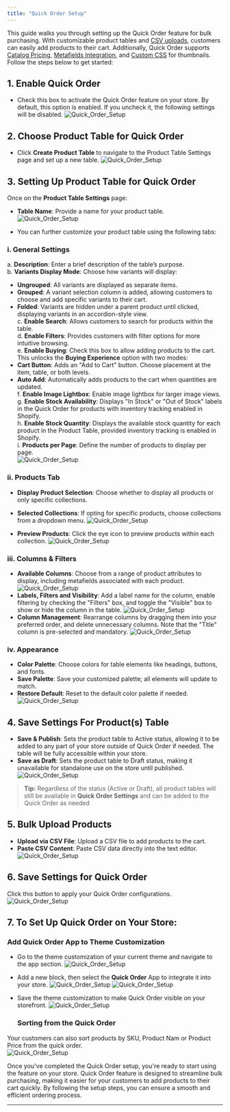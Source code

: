 ```yaml
---
title: "Quick Order Setup"
---
```


This guide walks you through setting up the Quick Order feature for bulk purchasing. With customizable product tables and [CSV uploads](https://docs.extendcommerce.com/quick-order/Bulk_Upload_via_CSV), customers can easily add products to their cart. Additionally, Quick Order supports [Catalog Pricing](https://docs.extendcommerce.com/quick-order/Catalog_Pricing_Integration), [Metafields Integration](https://docs.extendcommerce.com/quick-order/MetaFields_Integration), and [Custom CSS](https://docs.extendcommerce.com/quick-order/Customizing_Thumbnails) for thumbnails. Follow the steps below to get started:

## 1. **Enable Quick Order**

- Check this box to activate the Quick Order feature on your store. By default, this option is enabled. If you uncheck it, the following settings will be disabled.
![Quick_Order_Setup](./images/quick-1.png)

## 2. **Choose Product Table for Quick Order**

- Click **Create Product Table** to navigate to the Product Table Settings page and set up a new table.
![Quick_Order_Setup](./images/quick-2.png)

## 3. **Setting Up Product Table for Quick Order**

Once on the **Product Table Settings** page:

- **Table Name**: Provide a name for your product table.
![Quick_Order_Setup](./images/quick-3.png)

- You can further customize your product table using the following tabs:

### i. **General Settings**

a. **Description**: Enter a brief description of the table’s purpose.<br/>
b. **Variants Display Mode**: Choose how variants will display:
  - **Ungrouped**: All variants are displayed as separate items.
  - **Grouped**: A variant selection column is added, allowing customers to choose and add specific variants to their cart.
  - **Folded**: Variants are hidden under a parent product until clicked, displaying variants in an accordion-style view.<br/>
c. **Enable Search**: Allows customers to search for products within the table.<br/>
d. **Enable Filters**: Provides customers with filter options for more intuitive browsing.<br/>
e. **Enable Buying**: Check this box to allow adding products to the cart. This unlocks the **Buying Experience** option with two modes:</br> 
  - **Cart Button**: Adds an "Add to Cart" button. Choose placement at the item, table, or both levels.
  - **Auto Add**: Automatically adds products to the cart when quantities are updated.</br>
f. **Enable Image Lightbox**: Enable image lightbox for larger image views.<br/>
g. **Enable Stock Availability**: Displays "In Stock" or "Out of Stock" labels in the Quick Order for products with inventory tracking enabled in Shopify.<br/> 
h. **Enable Stock Quantity**: Displays the available stock quantity for each product in the Product Table, provided inventory tracking is enabled in Shopify.<br/>
i. **Products per Page**: Define the number of products to display per page.<br/>
![Quick_Order_Setup](./images/General_Settings.gif)

### ii. **Products Tab**

- **Display Product Selection**: Choose whether to display all products or only specific collections.
- **Selected Collections**: If opting for specific products, choose collections from a dropdown menu.
![Quick_Order_Setup](./images/quick-11.png)

- **Preview Products**: Click the eye icon to preview products within each collection.
![Quick_Order_Setup](./images/quick-12.png)

### iii. **Columns & Filters**

- **Available Columns**: Choose from a range of product attributes to display, including metafields associated with each product.
  ![Quick_Order_Setup](./images/quick-13.png)
- **Labels, Filters and Visibility**: Add a label name for the column, enable filtering by checking the "Filters" box, and toggle the "Visible" box to show or hide the column in the table.
  ![Quick_Order_Setup](./images/quick-14.png)
- **Column Management**: Rearrange columns by dragging them into your preferred order, and delete unnecessary columns. Note that the "Title" column is pre-selected and mandatory.
  ![Quick_Order_Setup](./images/quick-15.gif)

### iv. **Appearance**

- **Color Palette**: Choose colors for table elements like headings, buttons, and fonts.
- **Save Palette**: Save your customized palette; all elements will update to match.
- **Restore Default**: Reset to the default color palette if needed.
  ![Quick_Order_Setup](./images/quick-16.gif)

## 4. **Save Settings For Product(s) Table**

- **Save & Publish**: Sets the product table to Active status, allowing it to be added to any part of your store outside of Quick Order if needed. The table will be fully accessible within your store.
- **Save as Draft**: Sets the product table to Draft status, making it unavailable for standalone use on the store until published.
  ![Quick_Order_Setup](./images/quick-17.png)

> **Tip:**
> Regardless of the status (Active or Draft), all product tables will still be available in **Quick Order Settings** and can be added to the Quick Order as needed

## 5. **Bulk Upload Products**

- **Upload via CSV File**: Upload a CSV file to add products to the cart.
- **Paste CSV Content**: Paste CSV data directly into the text editor.
  ![Quick_Order_Setup](./images/quick-18.png)

## 6. **Save Settings for Quick Order**

Click this button to apply your Quick Order configurations.
![Quick_Order_Setup](./images/quick-19.png)

## 7. **To Set Up Quick Order on Your Store:**

### Add Quick Order App to Theme Customization

- Go to the theme customization of your current theme and navigate to the app section.
  ![Quick_Order_Setup](./images/quick-20.png)

- Add a new block, then select the **Quick Order** App to integrate it into your store.
  ![Quick_Order_Setup](./images/quick-21.png)
  ![Quick_Order_Setup](./images/quick-22.png)

- Save the theme customization to make Quick Order visible on your storefront.
  ![Quick_Order_Setup](./images/quick-31.png)

  ### Sorting from the Quick Order

Your customers can also sort products by SKU, Product Nam or Product Price from the quick order.  
![Quick_Order_Setup](./images/SKU_Sorting.gif)


Once you've completed the Quick Order setup, you're ready to start using the feature on your store. Quick Order feature is designed to streamline bulk purchasing, making it easier for your customers to add products to their cart quickly. By following the setup steps, you can ensure a smooth and efficient ordering process.

***